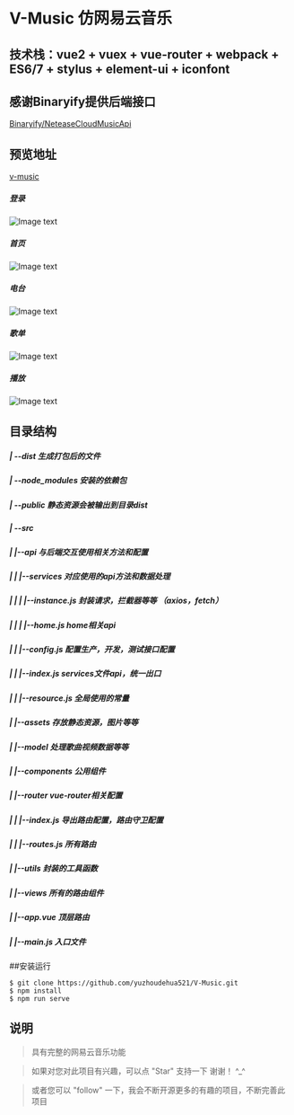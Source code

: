 # V-Music 仿网易云音乐

## 技术栈：vue2 + vuex + vue-router + webpack + ES6/7 + stylus + element-ui + iconfont

## 感谢Binaryify提供后端接口
[Binaryify/NeteaseCloudMusicApi](https://github.com/Binaryify/NeteaseCloudMusicApi)


## 预览地址
[v-music](https://www.wujichuanshu.com/)


##### 登录
![Image text](https://github.com/yuzhoudehua521/V-Music/blob/master/showImg/1.jpg)

##### 首页
![Image text](https://github.com/yuzhoudehua521/V-Music/blob/master/showImg/2.jpg)

##### 电台
![Image text](https://github.com/yuzhoudehua521/V-Music/blob/master/showImg/3.jpg)

##### 歌单
![Image text](https://github.com/yuzhoudehua521/V-Music/blob/master/showImg/4.jpg)

##### 播放
![Image text](https://github.com/yuzhoudehua521/V-Music/blob/master/showImg/5.jpg)



## 目录结构
##### | --dist 生成打包后的文件
##### | --node_modules 安装的依赖包
##### | --public 静态资源会被输出到目录dist
##### | --src
##### |   |--api 与后端交互使用相关方法和配置
##### |   |   |--services 对应使用的api方法和数据处理
##### |   |   |   |--instance.js 封装请求，拦截器等等 （axios，fetch）
##### |   |   |   |--home.js home相关api
##### |   |   |--config.js 配置生产，开发，测试接口配置
##### |   |   |--index.js services文件api，统一出口
##### |   |   |--resource.js 全局使用的常量
##### |   |--assets 存放静态资源，图片等等
##### |   |--model 处理歌曲视频数据等等
##### |   |--components 公用组件
##### |   |--router vue-router相关配置
##### |   |   |--index.js 导出路由配置，路由守卫配置
##### |   |   |--routes.js 所有路由
##### |   |--utils 封装的工具函数
##### |   |--views 所有的路由组件
##### |   |--app.vue 顶层路由
##### |   |--main.js 入口文件


##安装运行
```shell
$ git clone https://github.com/yuzhoudehua521/V-Music.git
$ npm install
$ npm run serve
```

## 说明
> 具有完整的网易云音乐功能

> 如果对您对此项目有兴趣，可以点 "Star" 支持一下 谢谢！ ^_^

> 或者您可以 "follow" 一下，我会不断开源更多的有趣的项目，不断完善此项目
